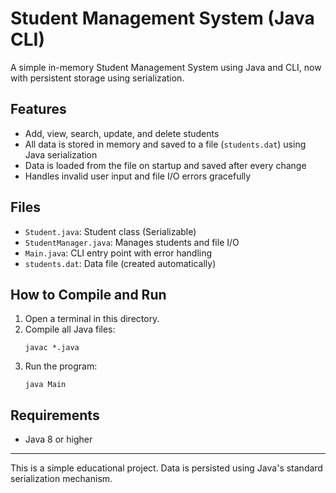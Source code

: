 # Student Management System (Java CLI)

A simple in-memory Student Management System using Java and CLI, now with persistent storage using serialization.

## Features
- Add, view, search, update, and delete students
- All data is stored in memory and saved to a file (`students.dat`) using Java serialization
- Data is loaded from the file on startup and saved after every change
- Handles invalid user input and file I/O errors gracefully

## Files
- `Student.java`: Student class (Serializable)
- `StudentManager.java`: Manages students and file I/O
- `Main.java`: CLI entry point with error handling
- `students.dat`: Data file (created automatically)

## How to Compile and Run

1. Open a terminal in this directory.
2. Compile all Java files:
   ```
   javac *.java
   ```
3. Run the program:
   ```
   java Main
   ```

## Requirements
- Java 8 or higher

---
This is a simple educational project. Data is persisted using Java's standard serialization mechanism. 